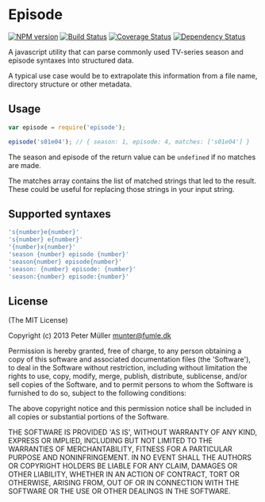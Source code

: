 Episode
=======

[![NPM version](https://badge.fury.io/js/episode.svg)](http://badge.fury.io/js/episode)
[![Build Status](https://travis-ci.org/Munter/episode.svg?branch=master)](https://travis-ci.org/Munter/episode)
[![Coverage Status](https://img.shields.io/coveralls/Munter/episode.svg)](https://coveralls.io/r/Munter/episode?branch=master)
[![Dependency Status](https://david-dm.org/Munter/episode.svg)](https://david-dm.org/Munter/episode)

A javascript utility that can parse commonly used TV-series season and episode syntaxes into structured data.

A typical use case would be to extrapolate this information from a file name, directory structure or other metadata.

Usage
-----
```javascript
var episode = require('episode');

episode('s01e04'); // { season: 1, episode: 4, matches: ['s01e04'] }
```
The season and episode of the return value can be `undefined` if no matches are made.

The matches array contains the list of matched strings that led to the result. These could be useful for replacing those strings in your input string.

Supported syntaxes
------------------
```javascript
's{number}e{number}'
's{number} e{number}'
'{number}x{number}'
'season {number} episode {number}'
'season{number} episode{number}'
'season: {number} episode: {number}'
'season:{number} episode:{number}'
```

License
-------
(The MIT License)

Copyright (c) 2013 Peter Müller <munter@fumle.dk>

Permission is hereby granted, free of charge, to any person obtaining a copy of this software and associated documentation files (the 'Software'), to deal in the Software without restriction, including without limitation the rights to use, copy, modify, merge, publish, distribute, sublicense, and/or sell copies of the Software, and to permit persons to whom the Software is furnished to do so, subject to the following conditions:

The above copyright notice and this permission notice shall be included in all copies or substantial portions of the Software.

THE SOFTWARE IS PROVIDED 'AS IS', WITHOUT WARRANTY OF ANY KIND, EXPRESS OR IMPLIED, INCLUDING BUT NOT LIMITED TO THE WARRANTIES OF MERCHANTABILITY, FITNESS FOR A PARTICULAR PURPOSE AND NONINFRINGEMENT. IN NO EVENT SHALL THE AUTHORS OR COPYRIGHT HOLDERS BE LIABLE FOR ANY CLAIM, DAMAGES OR OTHER LIABILITY, WHETHER IN AN ACTION OF CONTRACT, TORT OR OTHERWISE, ARISING FROM, OUT OF OR IN CONNECTION WITH THE SOFTWARE OR THE USE OR OTHER DEALINGS IN THE SOFTWARE.
